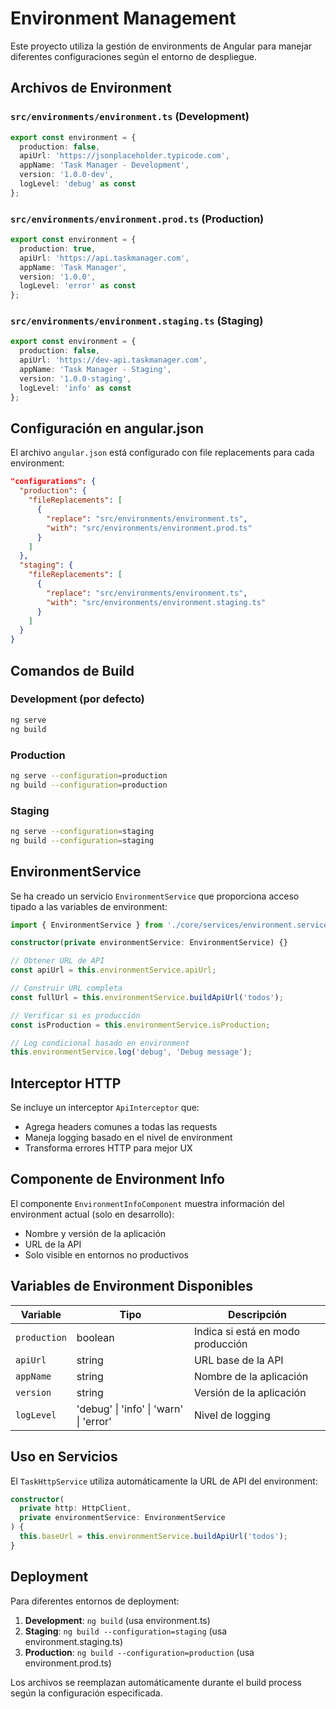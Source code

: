 # Environment Management

Este proyecto utiliza la gestión de environments de Angular para manejar diferentes configuraciones según el entorno de despliegue.

## Archivos de Environment

### `src/environments/environment.ts` (Development)
```typescript
export const environment = {
  production: false,
  apiUrl: 'https://jsonplaceholder.typicode.com',
  appName: 'Task Manager - Development',
  version: '1.0.0-dev',
  logLevel: 'debug' as const
};
```

### `src/environments/environment.prod.ts` (Production)
```typescript
export const environment = {
  production: true,
  apiUrl: 'https://api.taskmanager.com',
  appName: 'Task Manager',
  version: '1.0.0',
  logLevel: 'error' as const
};
```

### `src/environments/environment.staging.ts` (Staging)
```typescript
export const environment = {
  production: false,
  apiUrl: 'https://dev-api.taskmanager.com',
  appName: 'Task Manager - Staging',
  version: '1.0.0-staging',
  logLevel: 'info' as const
};
```

## Configuración en angular.json

El archivo `angular.json` está configurado con file replacements para cada environment:

```json
"configurations": {
  "production": {
    "fileReplacements": [
      {
        "replace": "src/environments/environment.ts",
        "with": "src/environments/environment.prod.ts"
      }
    ]
  },
  "staging": {
    "fileReplacements": [
      {
        "replace": "src/environments/environment.ts",
        "with": "src/environments/environment.staging.ts"
      }
    ]
  }
}
```

## Comandos de Build

### Development (por defecto)
```bash
ng serve
ng build
```

### Production
```bash
ng serve --configuration=production
ng build --configuration=production
```

### Staging
```bash
ng serve --configuration=staging
ng build --configuration=staging
```

## EnvironmentService

Se ha creado un servicio `EnvironmentService` que proporciona acceso tipado a las variables de environment:

```typescript
import { EnvironmentService } from './core/services/environment.service';

constructor(private environmentService: EnvironmentService) {}

// Obtener URL de API
const apiUrl = this.environmentService.apiUrl;

// Construir URL completa
const fullUrl = this.environmentService.buildApiUrl('todos');

// Verificar si es producción
const isProduction = this.environmentService.isProduction;

// Log condicional basado en environment
this.environmentService.log('debug', 'Debug message');
```

## Interceptor HTTP

Se incluye un interceptor `ApiInterceptor` que:
- Agrega headers comunes a todas las requests
- Maneja logging basado en el nivel de environment
- Transforma errores HTTP para mejor UX

## Componente de Environment Info

El componente `EnvironmentInfoComponent` muestra información del environment actual (solo en desarrollo):
- Nombre y versión de la aplicación
- URL de la API
- Solo visible en entornos no productivos

## Variables de Environment Disponibles

| Variable | Tipo | Descripción |
|----------|------|-------------|
| `production` | boolean | Indica si está en modo producción |
| `apiUrl` | string | URL base de la API |
| `appName` | string | Nombre de la aplicación |
| `version` | string | Versión de la aplicación |
| `logLevel` | 'debug' \| 'info' \| 'warn' \| 'error' | Nivel de logging |

## Uso en Servicios

El `TaskHttpService` utiliza automáticamente la URL de API del environment:

```typescript
constructor(
  private http: HttpClient,
  private environmentService: EnvironmentService
) { 
  this.baseUrl = this.environmentService.buildApiUrl('todos');
}
```

## Deployment

Para diferentes entornos de deployment:

1. **Development**: `ng build` (usa environment.ts)
2. **Staging**: `ng build --configuration=staging` (usa environment.staging.ts)
3. **Production**: `ng build --configuration=production` (usa environment.prod.ts)

Los archivos se reemplazan automáticamente durante el build process según la configuración especificada.
